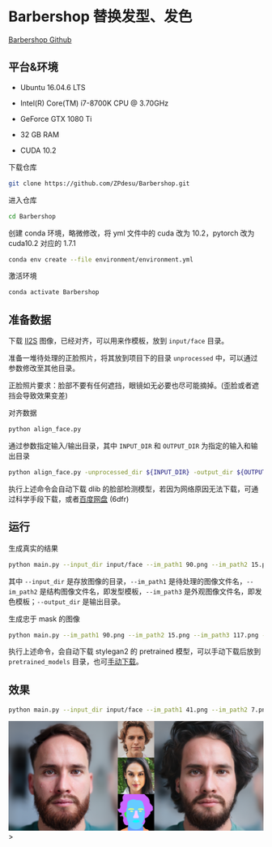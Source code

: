 # Barbershop 替换发型、发色

[Barbershop Github](https://github.com/ZPdesu/Barbershop)

## 平台&环境

- Ubuntu 16.04.6 LTS

- Intel(R) Core(TM) i7-8700K CPU @ 3.70GHz
- GeForce GTX 1080 Ti
- 32 GB RAM
- CUDA 10.2

下载仓库

```bash
git clone https://github.com/ZPdesu/Barbershop.git
```

进入仓库

```bash
cd Barbershop
```

创建 conda 环境，略微修改，将 yml 文件中的 cuda 改为 10.2，pytorch 改为 cuda10.2 对应的 1.7.1

```bash
conda env create --file environment/environment.yml
```

激活环境

```bash
conda activate Barbershop
```

## 准备数据

下载 [II2S](https://drive.google.com/drive/folders/15jsR9yy_pfDHiS9aE3HcYDgwtBbAneId) 图像，已经对齐，可以用来作模板，放到 `input/face` 目录。

准备一堆待处理的正脸照片，将其放到项目下的目录 `unprocessed` 中，可以通过参数修改至其他目录。

正脸照片要求：脸部不要有任何遮挡，眼镜如无必要也尽可能摘掉。(歪脸或者遮挡会导致效果变差)

对齐数据

```bash
python align_face.py
```

通过参数指定输入/输出目录，其中 `INPUT_DIR` 和 `OUTPUT_DIR` 为指定的输入和输出目录

```bash
python align_face.py -unprocessed_dir ${INPUT_DIR} -output_dir ${OUTPUT_DIR}
```

执行上述命令会自动下载 dlib 的脸部检测模型，若因为网络原因无法下载，可通过科学手段下载，或者[百度网盘](https://pan.baidu.com/s/1Eq7egs0-jRr5IH8HlS_7jA) (6dfr)

## 运行

生成真实的结果

```bash
python main.py --input_dir input/face --im_path1 90.png --im_path2 15.png --im_path3 117.png --sign realistic --smooth 5 --output_dir output
```

其中 `--input_dir` 是存放图像的目录，`--im_path1` 是待处理的图像文件名，`--im_path2` 是结构图像文件名，即发型模板，`--im_path3` 是外观图像文件名，即发色模板；`--output_dir` 是输出目录。

生成忠于 mask 的图像

```bash
python main.py --im_path1 90.png --im_path2 15.png --im_path3 117.png --sign fidelity --smooth 5
```

执行上述命令，会自动下载 stylegan2 的 pretrained 模型，可以手动下载后放到 `pretrained_models` 目录，也可[手动下载](https://github.com/ZPdesu/Barbershop/issues/7)。

## 效果

```bash
python main.py --input_dir input/face --im_path1 41.png --im_path2 7.png --im_path3 44.png --sign realistic --smooth 5 --output_dir output
```

<img src="assets/barbershop_concat.png" title="图1">>

